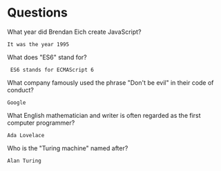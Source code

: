 # Questions

What year did Brendan Eich create JavaScript?

```
It was the year 1995
```

What does "ES6" stand for?

```
 ES6 stands for ECMAScript 6
```

What company famously used the phrase "Don't be evil" in their code of conduct?

```
Google
```

What English mathematician and writer is often regarded as the first computer programmer?

```
Ada Lovelace
```

Who is the "Turing machine" named after?

```
Alan Turing
```
